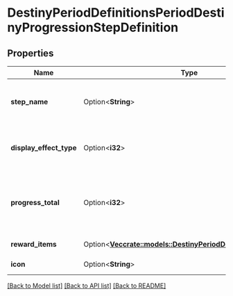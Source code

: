 # DestinyPeriodDefinitionsPeriodDestinyProgressionStepDefinition

## Properties

Name | Type | Description | Notes
------------ | ------------- | ------------- | -------------
**step_name** | Option<**String**> | Very rarely, Progressions will have localized text describing the Level of the progression. This will be that localized text, if it exists. Otherwise, the standard appears to be to simply show the level numerically. | [optional]
**display_effect_type** | Option<**i32**> | This appears to be, when you \"level up\", whether a visual effect will display and on what entity. See DestinyProgressionStepDisplayEffect for slightly more info. | [optional]
**progress_total** | Option<**i32**> | The total amount of progression points/\"experience\" you will need to initially reach this step. If this is the last step and the progression is repeating indefinitely (DestinyProgressionDefinition.repeatLastStep), this will also be the progress needed to level it up further by repeating this step again. | [optional]
**reward_items** | Option<[**Vec<crate::models::DestinyPeriodDestinyItemQuantity>**](Destiny.DestinyItemQuantity.md)> | A listing of items rewarded as a result of reaching this level. | [optional]
**icon** | Option<**String**> | If this progression step has a specific icon related to it, this is the icon to show. | [optional]

[[Back to Model list]](../README.md#documentation-for-models) [[Back to API list]](../README.md#documentation-for-api-endpoints) [[Back to README]](../README.md)


